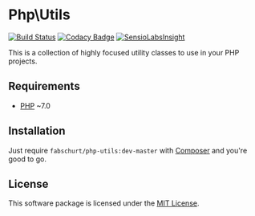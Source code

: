 # Php\Utils

[![Build Status](https://travis-ci.org/fabschurt/php-utils.svg?branch=master)](https://travis-ci.org/fabschurt/php-utils)
[![Codacy Badge](https://api.codacy.com/project/badge/Grade/cf262973bb4d4944bccee45942e656f3)](https://www.codacy.com/app/fabschurt/php-utils)
[![SensioLabsInsight](https://insight.sensiolabs.com/projects/6409cabb-d62b-4b17-b766-0c14eb3e1788/mini.png)](https://insight.sensiolabs.com/projects/6409cabb-d62b-4b17-b766-0c14eb3e1788)

This is a collection of highly focused utility classes to use in your PHP
projects.

## Requirements

* [PHP](https://secure.php.net/) ~7.0

## Installation

Just require `fabschurt/php-utils:dev-master` with [Composer](https://getcomposer.org/)
and you're good to go.

## License

This software package is licensed under the [MIT License](https://opensource.org/licenses/MIT).
